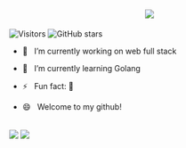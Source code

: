 
<!-- <h2> Hey there! I'm Orange-Yellow.👋</h2>

- 🔭 &nbsp; I’m currently working on web full stack

- 🌱 &nbsp; I’m currently learning Golang

- ⚡ &nbsp; Fun fact: 🏀

- 😄 &nbsp; Welcome to my github!

<!-- - <img align="right" alt="GIF" src="https://raw.githubusercontent.com/devSouvik/devSouvik/master/gif3.gif" width="400"/> -->


<h1 align="center">
  <a href="">
    <img src="https://readme-typing-svg.herokuapp.com/?lines=console.log(%22Hello%2C%20World!%22);OrangeYellow祝您天天愉快!&center=true&size=27">
  </a>
</h1>
<!-- 访客数统计徽标 -->
<div>
  <img src="https://visitor-badge.glitch.me/badge?page_id=Orange-Yellow" alt="Visitors" />
  <img src="https://img.shields.io/github/stars/Orange-Yellow" alt="GitHub stars" />
 </div>


- 🔭 &nbsp; I’m currently working on web full stack

- 🌱 &nbsp; I’m currently learning Golang

- ⚡ &nbsp; Fun fact: 🏀

- 😄 &nbsp; Welcome to my github!

<!-- 敲代码的图片 -->
<!-- <div align="right" ><img order-radius="100px" src="https://cdn.jsdelivr.net/gh/sun0225SUN/photos/images/202108300019556.gif"/></div> -->
<br>
<!-- <p align = "center"> -->
  <img align='center' src = "https://github-readme-stats.vercel.app/api?username=Orange-Yellow&count_private=true&show_icons=true&theme=tokyonight&line_height=27">
  <img align='center' src = "https://github-readme-stats.vercel.app/api/top-langs/?username=Orange-Yellow&theme=tokyonight&layout=compact">
<!-- </p> -->

  

